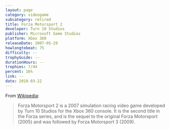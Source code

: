 ```yaml
---
layout: page
category: videogame
subcategory: retired
title: Forza Motorsport 2
developer: Turn 10 Studios
publisher: Microsoft Game Studios
platform: Xbox 360
releaseDate: 2007-05-29
howlongtobeat: 75
difficulty: --
trophyGuide: --
durationHours: --
trophies: 7/44
percent: 16%
link: --
date: 2010-03-22
---
```


From [Wikipedia](https://en.wikipedia.org/wiki/Forza_Motorsport_2):

> Forza Motorsport 2 is a 2007 simulation racing video game developed by Turn 10 Studios for the Xbox 360 console. It is the second title in the Forza series, and is the sequel to the original Forza Motorsport (2005) and was followed by Forza Motorsport 3 (2009).
